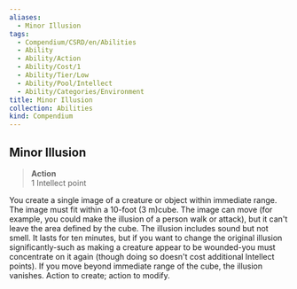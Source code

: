 ```yaml
---
aliases:
  - Minor Illusion
tags:
  - Compendium/CSRD/en/Abilities
  - Ability
  - Ability/Action
  - Ability/Cost/1
  - Ability/Tier/Low
  - Ability/Pool/Intellect
  - Ability/Categories/Environment
title: Minor Illusion
collection: Abilities
kind: Compendium
---
```

## Minor Illusion  
>**Action**  
>1 Intellect point
  
You create a single image of a creature or object within immediate range. The image must fit within a 10-foot (3 m)cube. The image can move (for example, you could make the illusion of a person walk or attack), but it can't leave the area defined by the cube. The illusion includes sound but not smell. It lasts for ten minutes, but if you want to change the original illusion significantly-such as making a creature appear to be wounded-you must concentrate on it again (though doing so doesn't cost additional Intellect points). If you move beyond immediate range of the cube, the illusion vanishes. Action to create; action to modify.